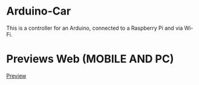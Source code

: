 # Arduino-Car
This is a controller for an Arduino, connected to a Raspberry Pi and via Wi-Fi.
# Previews Web (MOBILE AND PC)
[Preview](https://github.com/Arnau029/Arduino-Car/blob/main/Image/DESKTOP_APP_WEB.png)
